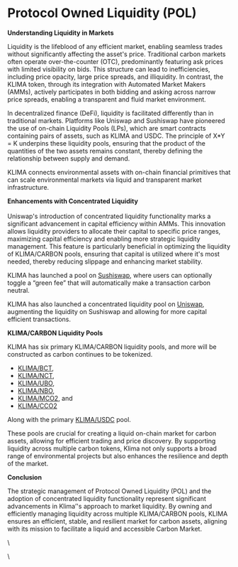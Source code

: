 # Protocol Owned Liquidity (POL)

**Understanding Liquidity in Markets**

Liquidity is the lifeblood of any efficient market, enabling seamless trades without significantly affecting the asset's price. Traditional carbon markets often operate over-the-counter (OTC), predominantly featuring ask prices with limited visibility on bids. This structure can lead to inefficiencies, including price opacity, large price spreads, and illiquidity. In contrast, the KLIMA token, through its integration with Automated Market Makers (AMMs), actively participates in both bidding and asking across narrow price spreads, enabling a transparent and fluid market environment.

In decentralized finance (DeFi), liquidity is facilitated differently than in traditional markets. Platforms like Uniswap and Sushiswap have pioneered the use of on-chain Liquidity Pools (LPs), which are smart contracts containing pairs of assets, such as KLIMA and USDC. The principle of X\*Y = K underpins these liquidity pools, ensuring that the product of the quantities of the two assets remains constant, thereby defining the relationship between supply and demand.

KLIMA connects environmental assets with on-chain financial primitives that can scale environmental markets via liquid and transparent market infrastructure.

**Enhancements with Concentrated Liquidity**\
\
Uniswap's introduction of concentrated liquidity functionality marks a significant advancement in capital efficiency within AMMs. This innovation allows liquidity providers to allocate their capital to specific price ranges, maximizing capital efficiency and enabling more strategic liquidity management. This feature is particularly beneficial in optimizing the liquidity of KLIMA/CARBON pools, ensuring that capital is utilized where it's most needed, thereby reducing slippage and enhancing market stability.

KLIMA has launched a pool on [Sushiswap](https://dexscreener.com/polygon/0x5786b267d35f9d011c4750e0b0ba584e1fdbead1), where users can optionally toggle a “green fee” that will automatically make a transaction carbon neutral.

KLIMA has also launched a concentrated liquidity pool on [Uniswap](https://dexscreener.com/polygon/0xba3b82585355ccd047a96b86aabe256d181c23d2), augmenting the liquidity on Sushiswap and allowing for more capital efficient transactions.

**KLIMA/CARBON Liquidity Pools**

KLIMA has six primary KLIMA/CARBON liquidity pools, and more will be constructed as carbon continues to be tokenized.

* [KLIMA/BCT](https://app.sushi.com/swap?tokens=0x4e78011Ce80ee02d2c3e649Fb657E45898257815\&tokens=0x2F800Db0fdb5223b3C3f354886d907A671414A7F\&chainId=137),&#x20;
* [KLIMA/NCT](https://app.sushi.com/swap?tokens=0x4e78011Ce80ee02d2c3e649Fb657E45898257815\&tokens=0xD838290e877E0188a4A44700463419ED96c16107\&chainId=137),&#x20;
* [KLIMA/UBO](https://app.sushi.com/swap?tokens=0x4e78011Ce80ee02d2c3e649Fb657E45898257815\&tokens=0x2B3eCb0991AF0498ECE9135bcD04013d7993110c\&chainId=137),&#x20;
* [KLIMA/NBO](https://app.sushi.com/swap?tokens=0x4e78011Ce80ee02d2c3e649Fb657E45898257815\&tokens=0x6BCa3B77C1909Ce1a4Ba1A20d1103bDe8d222E48\&chainId=137),&#x20;
* [KLIMA/MCO2](https://www.coingecko.com/en/coins/moss-carbon-credit), and&#x20;
* [KLIMA/CCO2](https://www.sushi.com/swap?chainId=137\&token0=0x4e78011Ce80ee02d2c3e649Fb657E45898257815\&token1=0x82B37070e43C1BA0EA9e2283285b674eF7f1D4E2\&swapAmount=1)

Along with the primary [KLIMA/USDC](https://app.sushi.com/swap?tokens=0x4e78011Ce80ee02d2c3e649Fb657E45898257815\&tokens=0x2791Bca1f2de4661ED88A30C99A7a9449Aa84174\&chainId=137) pool.

These pools are crucial for creating a liquid on-chain market for carbon assets, allowing for efficient trading and price discovery. By supporting liquidity across multiple carbon tokens, Klima not only supports a broad range of environmental projects but also enhances the resilience and depth of the market.

**Conclusion**

The strategic management of Protocol Owned Liquidity (POL) and the adoption of concentrated liquidity functionality represent significant advancements in Klima’'s approach to market liquidity. By owning and efficiently managing liquidity across multiple KLIMA/CARBON pools, KLIMA ensures an efficient, stable, and resilient market for carbon assets, aligning with its mission to facilitate a liquid and accessible Carbon Market.

\


\
